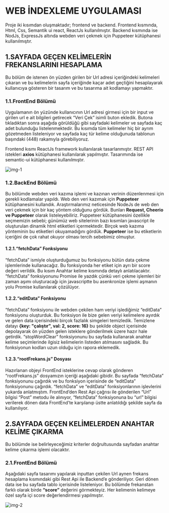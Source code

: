 # WEB İNDEXLEME UYGULAMASI

Proje iki kısımdan oluşmaktadır; frontend ve backend. Frontend kısmında, Html, Css, Semantik ui react, ReactJs kullanılmıştır. Backend kısmında ise NodJs, ExpressJs altında webden veri çekmek için Puppeteer kütüphanesi kullanılmıştır.

## 1.SAYFADA GEÇEN KELİMELERİN FREKANSLARINI HESAPLAMA
Bu bölüm de istenen ön yüzden girilen bir Url adresi içeriğindeki kelimeleri çıkaran ve bu kelimelerin sayfa içeriğinde kaçar adet geçtiğini hesaplayarak kullanıcıya gösteren bir tasarım ve bu tasarıma ait kodlamayı yapmaktır. 

### 1.1.FrontEnd Bölümü
Uygulamanın ön yüzünde kullanıcının Url adresi girmesi için bir input ve girilen url e ait bilgileri getirecek “Veri Çek” isimli buton ekledik.
Butona tıkladıktan sonra aşağıda görüldüğü gibi sayfadaki kelimeler ve sayfada kaç adet bulunduğu listelenmektedir. Bu kısımda tüm kelimeler hiç bir ayrım gözetmeden listeleniyor ve sayfada kaç tür kelime olduğunuda tablonun başındaki (448) rakamıyla görebiliyoruz.

Frontend kısmı ReactJs framework kullanılarak tasarlanmıştır. REST API istekleri **axios** kütüphanesi kullanılarak yapılmıştır. Tasarımında ise semantic-ui kütüphanesi kullanılmıştır.

![img-1](https://user-images.githubusercontent.com/48925129/116057606-a3924500-a687-11eb-8103-f865e951e362.png)


### 1.2.BackEnd Bölümü
Bu bölümde webden veri kazıma işlemi ve kazınan verinin düzenlenmesi için gerekli kodlamalar yapıldı. 
Web den veri kazımak için **Puppeteer** kütüphanesini kullandık. Araştırmalarımız neticesinde NodeJs de web den veri çekmek için bir kaç yöntem olduğunu gördük. Bunları **Request, Cheerio ve Puppeteer** olarak listeleyebiliriz. 
Puppeteer kütüphanesini özellikle seçmemizin sebebi; günümüz web sitelerinin bazı kısımları javascript ile oluşturulan dinamik html etiketleri içermektedir. Birçok web kazıma yönteminin bu etiketleri okuyamadığını gördük. **Puppeteer** ise bu etiketlerin içeriğini de çok rahat okuyor olması tercih sebebimiz olmuştur.

#### 1.2.1.“fetchData” Fonksiyonu
“fetchData” ismiyle oluşturduğumuz bu fonksiyonu bütün data çekme işlemlerinde kullanacağız. Bu fonksiyonda her etiket için ayrı bir score değeri verildik. Bu kısım Anahtar kelime kısmında detaylı anlatılacaktır.
“fetchData” fonksiyonunu Promise ile yazdık çünkü veri çekme işlemleri bir zaman aşımı oluşturacağı için javascriptte bu asenkronize işlemi aşmanın yolu Promise kullanılarak çözülüyor.

#### 1.2.2.“editData” Fonksiyonu
“fetchData” fonksiyonu ile webden çekilen ham veriyi işlediğimiz “editData” fonksiyonu oluşturduk. Bu fonksiyon ile bize gelen veriyi kelimelere ayırdık ve gelen data içerisindeki birçok fazlalık simgeleri temizledik. 
Temizlene datayı  **{key: "çalıştır", val: 2, score: 16}** bu şekilde object içerisinde depolayarak ön yüzden gelen isteklere gönderilmek üzere hazır hale getirdik.
“stopWordClear” fonksiyonunu bu sayfada kullanarak anahtar kelime seçimlerinde ilgisiz kelimelerin listeden atılmasını sağladık. Bu fonksiyonun kodları uzun olduğu için rapora eklemedik.

#### 1.2.3.“rootFrekans.js” Dosyası
Hazırlanan objeyi FrontEnd isteklerine cevap olarak gönderen “rootFrekans.js” dosyamızın içeriği aşağıdaki gibidir. Bu sayfada “fetchData” fonksiyonunu çağırdık ve bu fonksiyon içerisinde de “editData” fonksiyonunu çağırdık. “fetchData” ve “editData” fonksiyonlarının işlevlerini yukarda anlatmıştım. FrontEnd’den Rest Api çağrısı ile gönderilen “Url” bilgisi “Post” metodu ile alınıyor, “fetchData” fonksiyonuna bu “url” bilgisi verilerek dönen data FrontEnd’te karşılanıp üstte anlatıldığı şekilde sayfa da kullanılıyor.

## 2.SAYFADA GEÇEN KELİMELERDEN ANAHTAR KELİME ÇIKARMA
Bu bölümde ise belirleyeceğimiz kriterler doğrultusunda sayfadan anahtar kelime çıkarma işlemi olacaktır.

### 2.1.FrontEnd Bölümü
Aşağıdaki sayfa tasarımı yapılarak inputtan çekilen Url aynen frekans hesaplama kısmındaki gibi Rest Api ile Backend’e gönderiliyor. Geri dönen data ise bu sayfada tablo içerisinde listeleniyor. Bu bölümde frekanstan farklı olarak birde **“score”** değerini görmekteyiz. Her kelimenin kelimeye özel sayfa içi score değerlendirmesi yapılmıştır.

![img-2](https://user-images.githubusercontent.com/48925129/116059992-1f8d8c80-a68a-11eb-9362-5617518e123a.png)



